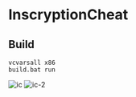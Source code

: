 # InscryptionCheat

## Build

    vcvarsall x86
    build.bat run

![ic](https://user-images.githubusercontent.com/38132413/151972015-647495a9-0db4-4095-ae70-8749ec1ef57b.jpg)
![ic-2](https://user-images.githubusercontent.com/38132413/150655463-f1a94c89-273a-4289-b12c-d18768a78e7c.jpg)

